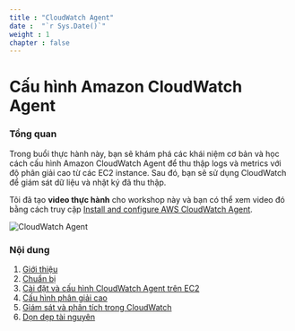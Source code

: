 ```yaml
---
title : "CloudWatch Agent"
date :  "`r Sys.Date()`" 
weight : 1
chapter : false
---
```

# Cấu hình Amazon CloudWatch Agent

### Tổng quan


Trong buổi thực hành này, bạn sẽ khám phá các khái niệm cơ bản và học cách cấu hình Amazon CloudWatch Agent để thu thập logs và metrics với độ phân giải cao từ các EC2 instance. Sau đó, bạn sẽ sử dụng CloudWatch để giám sát dữ liệu và nhật ký đã thu thập.

Tôi đã tạo **video thực hành** cho workshop này và bạn có thể xem video đó bằng cách truy cập [Install and configure AWS CloudWatch Agent](http://https://www.youtube.com/watch?v=1zCDei_0RM4).

![CloudWatch Agent](/images/arc-cw-agent-main.png) 

### Nội dung

1. [Giới thiệu](1-introduce/)
2. [Chuẩn bị](2-preparation/)
3. [Cài đặt và cấu hình CloudWatch Agent trên EC2](3-install-config-cwagent/)
4. [Cấu hình phân giải cao](4-config-high-resolution-metrics/)
5. [Giám sát và phân tích trong CloudWatch](5-monitor-and-analysis-in-cloudwatch/)
6. [Dọn dẹp tài nguyên](6-cleanup/)
